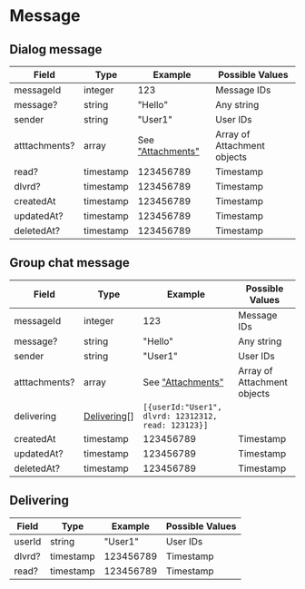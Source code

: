 # Message

## Dialog message

| Field         | Type      | Example                                     | Possible Values             |
| ------------- | --------- | ------------------------------------------- | --------------------------- |
| messageId     | integer   | 123                                         | Message IDs                 |
| message?      | string    | "Hello"                                     | Any string                  |
| sender        | string    | "User1"                                     | User IDs                    |
| atttachments? | array     | See ["Attachments"](../types/attachment.md) | Array of Attachment objects |
| read?         | timestamp | 123456789                                   | Timestamp                   |
| dlvrd?        | timestamp | 123456789                                   | Timestamp                   |
| createdAt     | timestamp | 123456789                                   | Timestamp                   |
| updatedAt?    | timestamp | 123456789                                   | Timestamp                   |
| deletedAt?    | timestamp | 123456789                                   | Timestamp                   |

## Group chat message

| Field         | Type                        | Example                                             | Possible Values             |
| ------------- | --------------------------- | --------------------------------------------------- | --------------------------- |
| messageId     | integer                     | 123                                                 | Message IDs                 |
| message?      | string                      | "Hello"                                             | Any string                  |
| sender        | string                      | "User1"                                             | User IDs                    |
| atttachments? | array                       | See ["Attachments"](../types/attachment.md)         | Array of Attachment objects |
| delivering    | [Delivering](#delivering)[] | `[{userId:"User1", dlvrd: 12312312, read: 123123}]` |
| createdAt     | timestamp                   | 123456789                                           | Timestamp                   |
| updatedAt?    | timestamp                   | 123456789                                           | Timestamp                   |
| deletedAt?    | timestamp                   | 123456789                                           | Timestamp                   |

## Delivering

| Field  | Type      | Example   | Possible Values |
| ------ | --------- | --------- | --------------- |
| userId | string    | "User1"   | User IDs        |
| dlvrd? | timestamp | 123456789 | Timestamp       |
| read?  | timestamp | 123456789 | Timestamp       |
